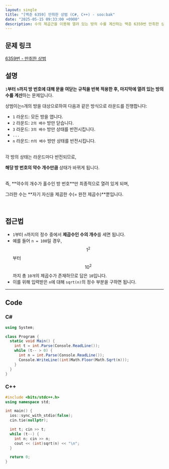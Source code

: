 ```yaml
---
layout: single
title: "[백준 6359] 만취한 상범 (C#, C++) - soo:bak"
date: "2025-05-15 09:33:00 +0900"
description: 수의 제곱근을 이용해 열려 있는 방의 수를 계산하는 백준 6359번 만취한 상범 문제의 C# 및 C++ 풀이 및 해설
---
```


## 문제 링크
[6359번 - 만취한 상범](https://www.acmicpc.net/problem/6359)

## 설명
`1`**부터** `N`**까지 방 번호에 대해 문을 여닫는 규칙을 반복 적용한 후, 마지막에 열려 있는 방의 수를 계산**하는 문제입니다.

상범이는`n`개의 방을 대상으로하여 다음과 같은 방식으로 라운드를 진행합니다:

- `1` 라운드: 모든 방을 엽니다.
- `2` 라운드: `2의 배수` 방만 닫습니다.
- `3` 라운드: `3의 배수` 방만 상태를 반전시킵니다.
- `...`
- `n` 라운드: n`의 배수` 방만 상태를 반전시킵니다.

<br>
각 방의 상태는 라운드마다 반전되므로,

**해당 방 번호의 약수 개수만큼** 상태가 바뀌게 됩니다.

<br>
즉, **약수의 개수가 홀수인 방 번호**만 최종적으로 열려 있게 되며,

그러한 수는 **자기 자신을 제곱한 수(= 완전 제곱수)**뿐입니다.

<br>

## 접근법

- `1`부터 `n`까지의 정수 중에서 **제곱수인 수의 개수**를 세면 됩니다.
- 예를 들어 `n = 100`일 경우, $$1^2$$부터 $$10^2$$까지 총 `10개`의 제곱수가 존재하므로 답은 `10`입니다.
- 이를 위해 입력받은 `n`에 대해 `sqrt(n)`의 정수 부분을 구하면 됩니다.

---

## Code

### C#

```csharp
using System;

class Program {
  static void Main() {
    int t = int.Parse(Console.ReadLine());
    while (t-- > 0) {
      int n = int.Parse(Console.ReadLine());
      Console.WriteLine((int)Math.Floor(Math.Sqrt(n)));
    }
  }
}
```

### C++

```cpp
#include <bits/stdc++.h>
using namespace std;

int main() {
  ios::sync_with_stdio(false);
  cin.tie(nullptr);

  int t; cin >> t;
  while (t--) {
    int n; cin >> n;
    cout << (int)sqrt(n) << "\n";
  }

  return 0;
}
```
